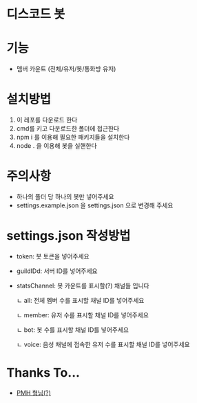 # 디스코드 봇

# 기능
 - 멤버 카운트 (전체/유저/봇/통화방 유저)

# 설치방법
 1. 이 레포를 다운로드 한다
 2. cmd를 키고 다운로드한 폴더에 접근한다
 3. npm i 를 이용해 필요한 패키지들을 설치한다
 4. node . 을 이용해 봇을 실핸한다

# 주의사항
 - 하나의 폴더 당 하나의 봇만 넣어주세요
 - settings.example.json 을 settings.json 으로 변경해 주세요

# settings.json 작성방법
 - token: 봇 토큰을 넣어주세요
 - guildIDd: 서버 ID를 넣어주세요
 - statsChannel: 봇 카운트를 표시할(?) 채널들 입니다

    ㄴ all: 전체 멤버 수를 표시할 채널 ID를 넣어주세요

    ㄴ member: 유저 수를 표시할 채널 ID를 넣어주세요

    ㄴ bot: 봇 수를 표시할 채널 ID를 넣어주세요
    
    ㄴ voice: 음성 채널에 접속한 유저 수를 표시할 채널 ID를 넣어주세요
    
 # Thanks To...
  - [PMH 형님(?)](https://github.com/pmh-only)
